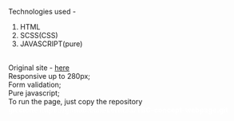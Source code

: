 Technologies used - 
<ol>
<li>HTML</li>
<li>SCSS(CSS)</li>
<li>JAVASCRIPT(pure)</li>
</ol>
</br>
Original site - <a href="https://tbcconcept.ge/ge">here</a>
</br>
Responsive up to 280px;
</br>
Form validation;
</br>
Pure javascript;
</br>
To run the page, just copy the repository</br>
<strong style="color: white; text-decoration: none;">git clone https://github.com/Lernt33/TBC-concept-webpage.git</strong>
